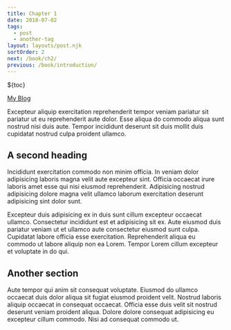 ```yaml
---
title: Chapter 1
date: 2018-07-02
tags:
  - post
  - another-tag
layout: layouts/post.njk
sortOrder: 2
next: /book/ch2/
previous: /book/introduction/
---
```


${toc}

[My Blog](https://pianomanfrazier.com)

Excepteur aliquip exercitation reprehenderit tempor veniam pariatur sit pariatur ut eu reprehenderit aute dolor. Esse aliqua do commodo aliqua sunt nostrud nisi duis aute. Tempor incididunt deserunt sit duis mollit duis cupidatat nostrud culpa proident ullamco.

## A second heading

Incididunt exercitation commodo non minim officia. In veniam dolor adipisicing laboris magna velit aute excepteur sint. Officia occaecat irure laboris amet esse qui nisi eiusmod reprehenderit. Adipisicing nostrud adipisicing dolore magna velit ullamco laborum exercitation deserunt adipisicing sint dolor sunt.

Excepteur duis adipisicing ex in duis sunt cillum excepteur occaecat ullamco. Consectetur incididunt est et adipisicing sit ex. Aute eiusmod duis pariatur veniam ut et ullamco aute consectetur eiusmod sunt culpa. Cupidatat labore officia esse exercitation. Reprehenderit aliqua eu commodo ut labore aliquip non ea Lorem. Tempor Lorem cillum excepteur et voluptate in do qui.

## Another section

Aute tempor qui anim sit consequat voluptate. Eiusmod do ullamco occaecat duis dolor aliqua sit fugiat eiusmod proident velit. Nostrud laboris aliquip occaecat in consequat occaecat. Officia esse duis velit sit nostrud deserunt veniam proident aliqua. Dolore dolore consequat adipisicing eu excepteur cillum commodo. Nisi ad consequat commodo ut.